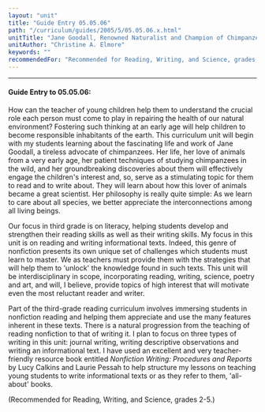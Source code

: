 ```yaml
---
layout: "unit"
title: "Guide Entry 05.05.06"
path: "/curriculum/guides/2005/5/05.05.06.x.html"
unitTitle: "Jane Goodall, Renowned Naturalist and Champion of Chimpanzees"
unitAuthor: "Christine A. Elmore"
keywords: ""
recommendedFor: "Recommended for Reading, Writing, and Science, grades 2-5."
---
```

<body>
<hr/>
<h4>
Guide Entry to 05.05.06:
</h4>
<p>
How can the teacher of young children help them to understand the crucial role each person must come to play in repairing the health of our natural environment? Fostering such thinking at an early age will help children to become responsible inhabitants of the earth. This curriculum unit will begin with my students learning about the fascinating life and work of Jane Goodall, a tireless advocate of chimpanzees. Her life, her love of animals from a very early age, her patient techniques of studying chimpanzees in the wild, and her groundbreaking discoveries about them will effectively engage the children's interest and, so, serve as a stimulating topic for them to read and to write about. They will learn about how this lover of animals became a great scientist. Her philosophy is really quite simple: As we learn to care about all species, we better appreciate the interconnections among all living beings.
</p>
<p>
Our focus in third grade is on literacy, helping students develop and strengthen their reading skills as well as their writing skills. My focus in this unit is on reading and writing informational texts. Indeed, this genre of nonfiction presents its own unique set of challenges which students must learn to master. We as teachers must provide them with the strategies that will help them to 'unlock' the knowledge found in such texts. This unit will be interdisciplinary in scope, incorporating reading, writing, science, poetry and art, and will, I believe, provide topics of high interest that will motivate even the most reluctant reader and writer.
</p>
<p>
Part of the third-grade reading curriculum involves immersing students in nonfiction reading and helping them appreciate and use the many features inherent in these texts. There is a natural progression from the teaching of reading nonfiction to that of writing it. I plan to focus on three types of writing in this unit:  journal writing, writing descriptive observations and writing an informational text. I have used an excellent and very teacher-friendly resource book entitled
<i>
Nonfiction Writing: Procedures and Reports
</i>
by Lucy Calkins and Laurie Pessah to help structure my lessons on teaching young students to write informational texts or as they refer to them, 'all-about' books.
</p>
<p>
(Recommended for Reading, Writing, and Science, grades 2-5.)
</p>
</body>